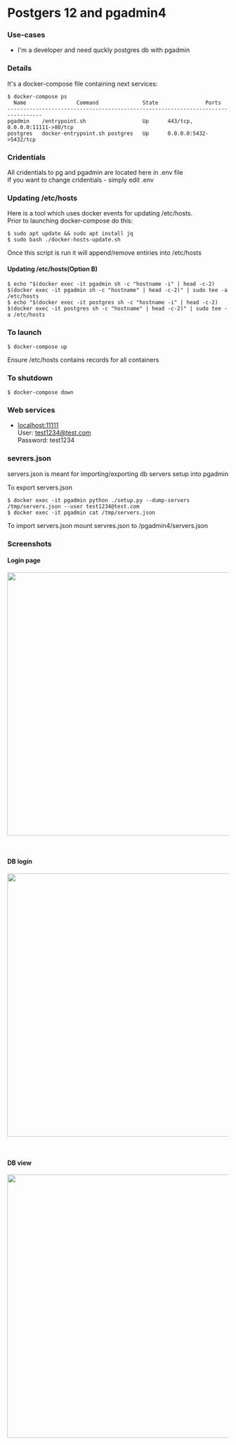 # Postgers 12 and pgadmin4



### Use-cases
- I'm a developer and need quckly postgres db with pgadmin



### Details
It's a docker-compose file containing next services:
```
$ docker-compose ps
  Name                Command              State               Ports             
---------------------------------------------------------------------------------
pgadmin    /entrypoint.sh                  Up      443/tcp, 0.0.0.0:11111->80/tcp
postgres   docker-entrypoint.sh postgres   Up      0.0.0.0:5432->5432/tcp 
```



### Cridentials
All cridentials to pg and pgadmin are located here in .env file\
If you want to change cridentials - simply edit .env



### Updating /etc/hosts
Here is a tool which uses docker events for updating /etc/hosts.\
Prior to launching docker-compose do this:
```
$ sudo apt update && sudo apt install jq
$ sudo bash ./docker-hosts-update.sh
```
Once this script is run it will append/remove entiries into /etc/hosts



#### Updating /etc/hosts(Option B)
```
$ echo "$(docker exec -it pgadmin sh -c "hostname -i" | head -c-2) $(docker exec -it pgadmin sh -c "hostname" | head -c-2)" | sudo tee -a /etc/hosts
$ echo "$(docker exec -it postgres sh -c "hostname -i" | head -c-2) $(docker exec -it postgres sh -c "hostname" | head -c-2)" | sudo tee -a /etc/hosts
```



### To launch
```
$ docker-compose up
```
Ensure /etc/hosts contains records for all containers



### To shutdown
```
$ docker-compose down
```



### Web services
- [localhost:11111](http://localhost:11111)\
    User: test1234@test.com\
    Password: test1234



### sevrers.json
servers.json is meant for importing/exporting db servers setup into pgadmin

To export servers.json
```
$ docker exec -it pgadmin python ./setup.py --dump-servers /tmp/servers.json --user test1234@test.com
$ docker exec -it pgadmin cat /tmp/servers.json
``` 

To import servers.json mount servres.json to /pgadmin4/servers.json


### Screenshots

#### Login page
<p align="center">
    <img width="900" height="600" src="pic1.png">
</p>
<br>



#### DB login
<p align="center">
    <img width="900" height="600" src="pic2.png">
</p>
<br>



#### DB view
<p align="center">
    <img width="900" height="600" src="pic3.png">
</p>
<br>

